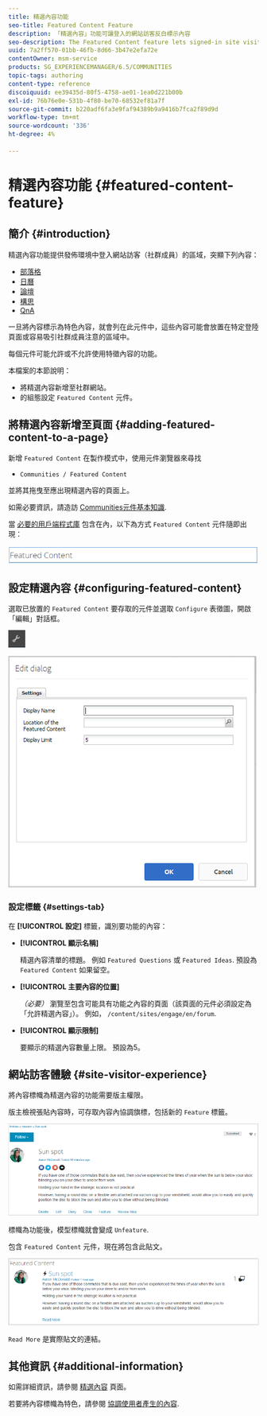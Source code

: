```yaml
---
title: 精選內容功能
seo-title: Featured Content Feature
description: 「精選內容」功能可讓登入的網站訪客反白標示內容
seo-description: The Featured Content feature lets signed-in site visitors highlight content
uuid: 7a2ff570-01bb-46fb-8d66-3b47e2efa72e
contentOwner: msm-service
products: SG_EXPERIENCEMANAGER/6.5/COMMUNITIES
topic-tags: authoring
content-type: reference
discoiquuid: ee39435d-80f5-4758-ae01-1ea0d221b00b
exl-id: 76b76e0e-531b-4f80-be70-68532ef81a7f
source-git-commit: b220adf6fa3e9faf94389b9a9416b7fca2f89d9d
workflow-type: tm+mt
source-wordcount: '336'
ht-degree: 4%

---
```


# 精選內容功能 {#featured-content-feature}

## 簡介 {#introduction}

精選內容功能提供發佈環境中登入網站訪客（社群成員）的區域，突顯下列內容：

* [部落格](blog-feature.md)
* [日曆](calendar.md)
* [論壇](forum.md)
* [構思](ideation-feature.md)
* [QnA](working-with-qna.md)

一旦將內容標示為特色內容，就會列在此元件中，這些內容可能會放置在特定登陸頁面或容易吸引社群成員注意的區域中。

每個元件可能允許或不允許使用特徵內容的功能。

本檔案的本節說明：

* 將精選內容新增至社群網站。
* 的組態設定 `Featured Content` 元件。

## 將精選內容新增至頁面 {#adding-featured-content-to-a-page}

新增 `Featured Content` 在製作模式中，使用元件瀏覽器來尋找

* `Communities / Featured Content`

並將其拖曳至應出現精選內容的頁面上。

如需必要資訊，請造訪 [Communities元件基本知識](basics.md).

當 [必要的用戶端程式庫](essentials-featured.md#essentials-for-client-side) 包含在內，以下為方式 `Featured Content` 元件隨即出現：

![功能內容](assets/featuredcontent.png)

## 設定精選內容 {#configuring-featured-content}

選取已放置的 `Featured Content` 要存取的元件並選取 `Configure` 表徵圖，開啟「編輯」對話框。

![configure-new](assets/configure-new.png)

![featuredcontent1](assets/featuredcontent1.png)

### 設定標籤 {#settings-tab}

在 **[!UICONTROL 設定]** 標籤，識別要功能的內容：

* **[!UICONTROL 顯示名稱]**

   精選內容清單的標題。 例如 `Featured Questions` 或 `Featured Ideas`. 預設為 `Featured Content` 如果留空。

* **[!UICONTROL 主要內容的位置]**

   *（必要）* 瀏覽至包含可能具有功能之內容的頁面（該頁面的元件必須設定為「允許精選內容」）。 例如， `/content/sites/engage/en/forum`.

* **[!UICONTROL 顯示限制]**

   要顯示的精選內容數量上限。 預設為5。

## 網站訪客體驗 {#site-visitor-experience}

將內容標幟為精選內容的功能需要版主權限。

版主檢視張貼內容時，可存取內容內協調旗標，包括新的 `Feature` 標籤。

![網站 — 訪客 — 體驗](assets/site-visitor-experience.png)

標幟為功能後，模型標幟就會變成 `Unfeature`.

包含 `Featured Content` 元件，現在將包含此貼文。

![site-visitor-experience1](assets/site-visitor-experience1.png)

`Read More` 是實際貼文的連結。

## 其他資訊 {#additional-information}

如需詳細資訊，請參閱 [精選內容](essentials-featured.md) 頁面。

若要將內容標幟為特色，請參閱 [協調使用者產生的內容](moderate-ugc.md).
